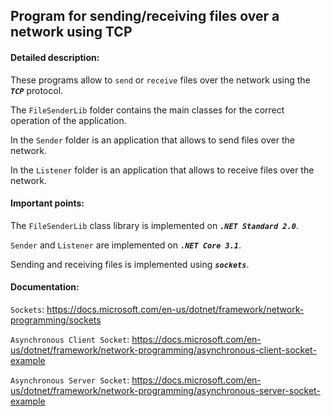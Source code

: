 ## Program for sending/receiving files over a network using TCP
#### Detailed description:
These programs allow to `send` or `receive` files over the network using the ***`TCP`*** protocol.

The `FileSenderLib` folder contains the main classes for the correct operation of the application.

In the `Sender` folder is an application that allows to send files over the network.

In the `Listener` folder is an application that allows to receive files over the network.

#### Important points:
The `FileSenderLib` class library is implemented on ***`.NET Standard 2.0`***.

`Sender` and `Listener` are implemented on ***`.NET Core 3.1`***.

Sending and receiving files is implemented using ***`sockets`***.

#### Documentation:
`Sockets`: https://docs.microsoft.com/en-us/dotnet/framework/network-programming/sockets

`Asynchronous Client Socket`: https://docs.microsoft.com/en-us/dotnet/framework/network-programming/asynchronous-client-socket-example

`Asynchronous Server Socket`: https://docs.microsoft.com/en-us/dotnet/framework/network-programming/asynchronous-server-socket-example
